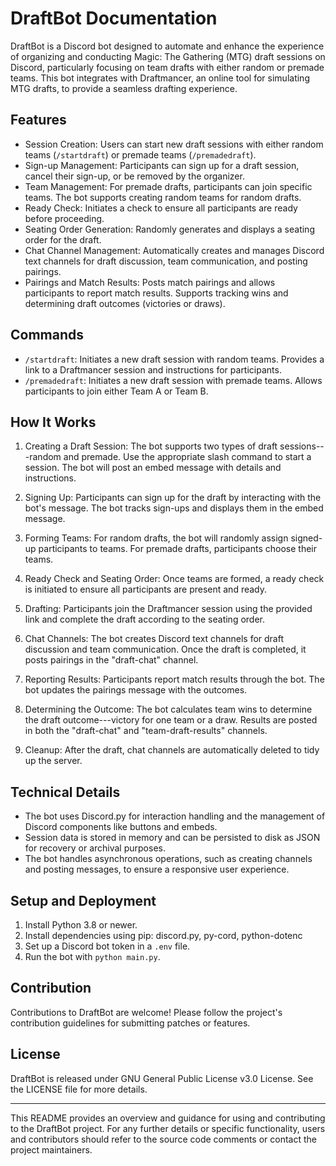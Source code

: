 DraftBot Documentation
======================

DraftBot is a Discord bot designed to automate and enhance the experience of organizing and conducting Magic: The Gathering (MTG) draft sessions on Discord, particularly focusing on team drafts with either random or premade teams. This bot integrates with Draftmancer, an online tool for simulating MTG drafts, to provide a seamless drafting experience.

Features
--------

-   Session Creation: Users can start new draft sessions with either random teams (`/startdraft`) or premade teams (`/premadedraft`).
-   Sign-up Management: Participants can sign up for a draft session, cancel their sign-up, or be removed by the organizer.
-   Team Management: For premade drafts, participants can join specific teams. The bot supports creating random teams for random drafts.
-   Ready Check: Initiates a check to ensure all participants are ready before proceeding.
-   Seating Order Generation: Randomly generates and displays a seating order for the draft.
-   Chat Channel Management: Automatically creates and manages Discord text channels for draft discussion, team communication, and posting pairings.
-   Pairings and Match Results: Posts match pairings and allows participants to report match results. Supports tracking wins and determining draft outcomes (victories or draws).

Commands
--------

-   `/startdraft`: Initiates a new draft session with random teams. Provides a link to a Draftmancer session and instructions for participants.
-   `/premadedraft`: Initiates a new draft session with premade teams. Allows participants to join either Team A or Team B.

How It Works
------------

1.  Creating a Draft Session: The bot supports two types of draft sessions---random and premade. Use the appropriate slash command to start a session. The bot will post an embed message with details and instructions.

2.  Signing Up: Participants can sign up for the draft by interacting with the bot's message. The bot tracks sign-ups and displays them in the embed message.

3.  Forming Teams: For random drafts, the bot will randomly assign signed-up participants to teams. For premade drafts, participants choose their teams.

4.  Ready Check and Seating Order: Once teams are formed, a ready check is initiated to ensure all participants are present and ready. 

5.  Drafting: Participants join the Draftmancer session using the provided link and complete the draft according to the seating order.

6.  Chat Channels: The bot creates Discord text channels for draft discussion and team communication. Once the draft is completed, it posts pairings in the "draft-chat" channel.

7.  Reporting Results: Participants report match results through the bot. The bot updates the pairings message with the outcomes.

8.  Determining the Outcome: The bot calculates team wins to determine the draft outcome---victory for one team or a draw. Results are posted in both the "draft-chat" and "team-draft-results" channels.

9.  Cleanup: After the draft, chat channels are automatically deleted to tidy up the server.

Technical Details
-----------------

-   The bot uses Discord.py for interaction handling and the management of Discord components like buttons and embeds.
-   Session data is stored in memory and can be persisted to disk as JSON for recovery or archival purposes.
-   The bot handles asynchronous operations, such as creating channels and posting messages, to ensure a responsive user experience.

Setup and Deployment
--------------------

1.  Install Python 3.8 or newer.
2.  Install dependencies using pip: discord.py, py-cord, python-dotenc
3.  Set up a Discord bot token in a `.env` file.
4.  Run the bot with `python main.py`.

Contribution
------------

Contributions to DraftBot are welcome! Please follow the project's contribution guidelines for submitting patches or features.

License
-------

DraftBot is released under GNU General Public License v3.0 License. See the LICENSE file for more details.

* * * * *

This README provides an overview and guidance for using and contributing to the DraftBot project. For any further details or specific functionality, users and contributors should refer to the source code comments or contact the project maintainers.
